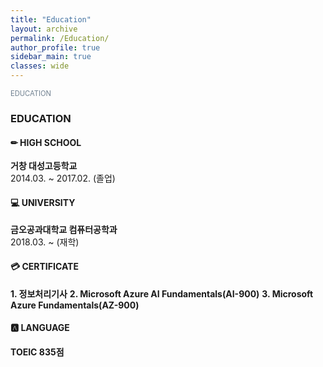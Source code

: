 ```yaml
---
title: "Education"
layout: archive
permalink: /Education/
author_profile: true
sidebar_main: true
classes: wide
---
```


<span style="color:SlateGray; font-size:80%">EDUCATION</span><br>

###  EDUCATION



#### ✏&nbsp;HIGH SCHOOL

**거창 대성고등학교**<br>2014.03. ~ 2017.02. (졸업)



#### 💻&nbsp;UNIVERSITY

**금오공과대학교 컴퓨터공학과**<br>2018.03. ~ (재학)


#### 💳&nbsp;CERTIFICATE

**1. 정보처리기사**
**2. Microsoft Azure AI Fundamentals(AI-900)**
**3. Microsoft Azure Fundamentals(AZ-900)**

#### 🅰&nbsp;LANGUAGE

**TOEIC 835점**